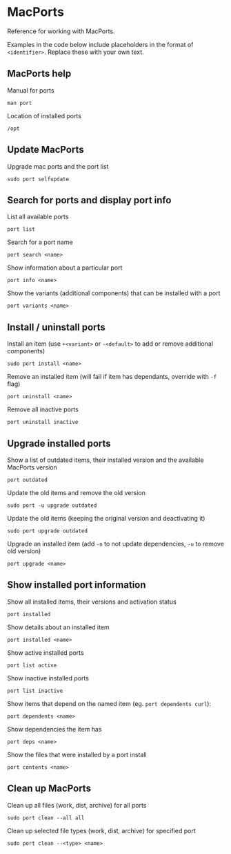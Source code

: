 
# MacPorts

Reference for working with MacPorts.

Examples in the code below include placeholders in the format of `<identifier>`. Replace these with your own text.


## MacPorts help

Manual for ports

    man port

Location of installed ports
    
    /opt


## Update MacPorts

Upgrade mac ports and the port list

    sudo port selfupdate


## Search for ports and display port info

List all available ports

    port list

Search for a port name

    port search <name>

Show information about a particular port

    port info <name>

Show the variants (additional components) that can be installed with a port

    port variants <name>


## Install / uninstall ports

Install an item (use `+<variant>` or `-<default>` to add or remove additional components)

    sudo port install <name>
	
Remove an installed item (will fail if item has dependants, override with `-f` flag)

    port uninstall <name>

Remove all inactive ports

    port uninstall inactive
	

## Upgrade installed ports

Show a list of outdated items, their installed version and the available MacPorts version

    port outdated
	
Update the old items and remove the old version

    sudo port -u upgrade outdated

Update the old items (keeping the original version and deactivating it)

    sudo port upgrade outdated
	
Upgrade an installed item (add `-n` to not update dependencies, `-u` to remove old version)

    port upgrade <name>


## Show installed port information

Show all installed items, their versions and activation status

    port installed
	
Show details about an installed item

    port installed <name>
	
Show active installed ports
	
    port list active
    
Show inactive installed ports

    port list inactive
    
Show items that depend on the named item (eg. `port dependents curl`):

    port dependents <name>
	
Show dependencies the item has

    port deps <name>

Show the files that were installed by a port install

    port contents <name>
	

## Clean up MacPorts

Clean up all files (work, dist, archive) for all ports

    sudo port clean --all all

Clean up selected file types (work, dist, archive) for specified port

    sudo port clean --<type> <name>